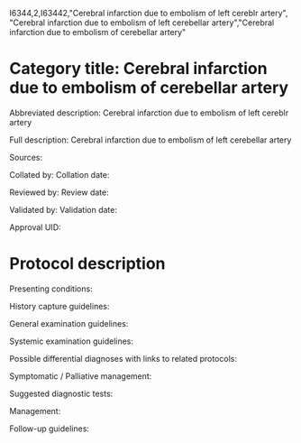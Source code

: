 I6344,2,I63442,"Cerebral infarction due to embolism of left cereblr artery", "Cerebral infarction due to embolism of left cerebellar artery","Cerebral infarction due to embolism of cerebellar artery"
# Category title: Cerebral infarction due to embolism of cerebellar artery

Abbreviated description: Cerebral infarction due to embolism of left cereblr artery

Full description: Cerebral infarction due to embolism of left cerebellar artery

Sources:

Collated by:
Collation date:

Reviewed by:
Review date:

Validated by:
Validation date:

Approval UID:

# Protocol description

Presenting conditions:

History capture guidelines:

General examination guidelines:

Systemic examination guidelines:

Possible differential diagnoses with links to related protocols:

Symptomatic / Palliative management:

Suggested diagnostic tests:

Management:

Follow-up guidelines:
